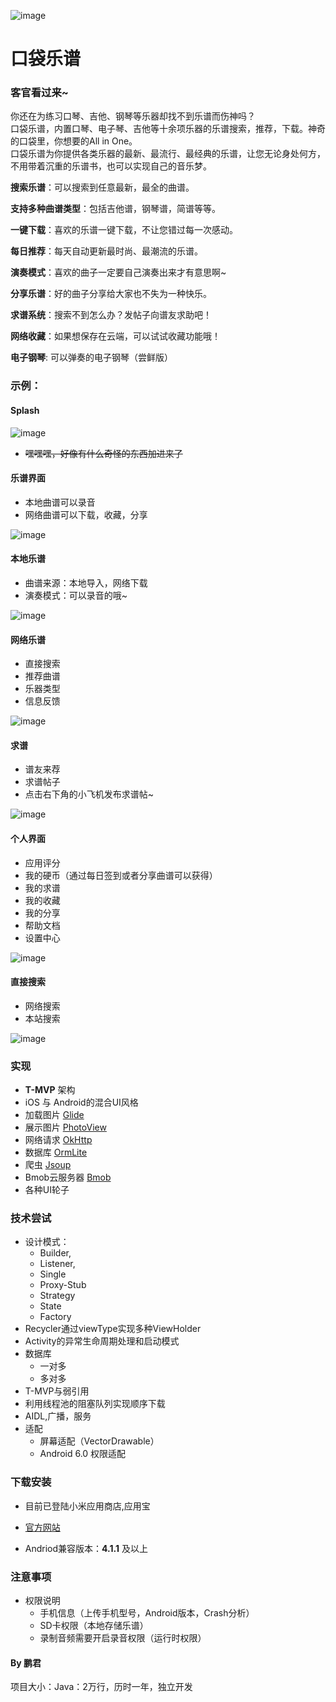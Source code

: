 ![image](https://github.com/FortuneDream/PocketMusic/blob/master/readme_logo.png)

# 口袋乐谱


### 客官看过来~     

你还在为练习口琴、吉他、钢琴等乐器却找不到乐谱而伤神吗？  
口袋乐谱，内置口琴、电子琴、吉他等十余项乐器的乐谱搜索，推荐，下载。神奇的口袋里，你想要的All in One。    
口袋乐谱为你提供各类乐器的最新、最流行、最经典的乐谱，让您无论身处何方，不用带着沉重的乐谱书，也可以实现自己的音乐梦。
 
**搜索乐谱**：可以搜索到任意最新，最全的曲谱。

**支持多种曲谱类型**：包括吉他谱，钢琴谱，简谱等等。

**一键下载**：喜欢的乐谱一键下载，不让您错过每一次感动。

**每日推荐**：每天自动更新最时尚、最潮流的乐谱。

**演奏模式**：喜欢的曲子一定要自己演奏出来才有意思啊~

**分享乐谱**：好的曲子分享给大家也不失为一种快乐。

**求谱系统**：搜索不到怎么办？发帖子向谱友求助吧！

**网络收藏**：如果想保存在云端，可以试试收藏功能哦！

**电子钢琴**: 可以弹奏的电子钢琴（尝鲜版）

### 示例：

#### Splash
![image](https://github.com/FortuneDream/PocketMusic/blob/master/readme_0.png)
* ~~嘿嘿嘿，好像有什么奇怪的东西加进来了~~

#### 乐谱界面
* 本地曲谱可以录音
* 网络曲谱可以下载，收藏，分享

![image](https://github.com/FortuneDream/PocketMusic/blob/master/readme_1.png)

#### 本地乐谱
* 曲谱来源：本地导入，网络下载
* 演奏模式：可以录音的哦~

![image](https://github.com/FortuneDream/PocketMusic/blob/master/readme_2.png)

#### 网络乐谱
* 直接搜索
* 推荐曲谱
* 乐器类型
* 信息反馈

![image](https://github.com/FortuneDream/PocketMusic/blob/master/readme_3.png)

#### 求谱
* 谱友来荐
* 求谱帖子
* 点击右下角的小飞机发布求谱帖~

![image](https://github.com/FortuneDream/PocketMusic/blob/master/readme_4.png)

#### 个人界面
* 应用评分
* 我的硬币（通过每日签到或者分享曲谱可以获得）
* 我的求谱
* 我的收藏
* 我的分享
* 帮助文档
* 设置中心

![image](https://github.com/FortuneDream/PocketMusic/blob/master/readme_5.png)


#### 直接搜索
* 网络搜索
* 本站搜索

![image](https://github.com/FortuneDream/PocketMusic/blob/master/readme_6.png)

### 实现
* **T-MVP** 架构
* iOS 与 Android的混合UI风格
* 加载图片 [Glide](https://github.com/bumptech/glide)
* 展示图片 [PhotoView](https://github.com/chrisbanes/PhotoView)
* 网络请求 [OkHttp](https://github.com/square/okhttp)
* 数据库 [OrmLite](https://github.com/j256/ormlite-android)
* 爬虫 [Jsoup](https://github.com/jhy/jsoup)
* Bmob云服务器 [Bmob](http://www.bmob.cn/)
* 各种UI轮子

### 技术尝试
* 设计模式：
    * Builder,
    * Listener,
    * Single
    * Proxy-Stub
    * Strategy
    * State
    * Factory
* Recycler通过viewType实现多种ViewHolder
* Activity的异常生命周期处理和启动模式
* 数据库
    * 一对多
    * 多对多
* T-MVP与弱引用
* 利用线程池的阻塞队列实现顺序下载
* AIDL,广播，服务
* 适配
    * 屏幕适配（VectorDrawable）
    * Android 6.0 权限适配

### 下载安装

* 目前已登陆小米应用商店,应用宝

* [官方网站](http://http://pocketmusic.bmob.site/)

* Andriod兼容版本：**4.1.1** 及以上

### 注意事项

* 权限说明
    * 手机信息（上传手机型号，Android版本，Crash分析）   
    * SD卡权限（本地存储乐谱） 
    * 录制音频需要开启录音权限（运行时权限）

#### By 鹏君
项目大小：Java：2万行，历时一年，独立开发